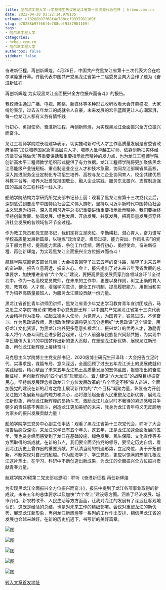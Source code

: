 ```yaml
---
title: 哈尔滨工程大学->学校师生热议黑龙江省第十三次党代会召开 | hrbeu.com.cn
date: 2022-04-30 01:22:14.978135
urlname: e78288b97f68f4e788cef9337981109f
slug: e78288b97f68f4e788cef9337981109f
tags: 
- 哈尔滨工程大学
categories:
- hrbeu.com.cn
- 哈尔滨工程大学
authorbox: false
sidebar: false
---
```

  

奋进新征程，再创新辉煌。4月29日，中国共产党黑龙江省第十三次代表大会在哈尔滨隆重开幕。许勤代表中国共产党黑龙江省第十二届委员会向大会作了题为《奋进新征程

再创新辉煌 为实现黑龙江全面振兴全方位振兴而奋斗》的报告。

我校师生通过广播、电视、网络、新媒体等多种形式收听收看大会开幕盛况，大家纷纷表示，过去五年龙江的成就令人自豪，未来发展的宏伟蓝图更让人心潮澎湃，每一位龙江人都有义务有情怀践
<!--more-->
行初心、勇担使命，奋进新征程、再创新辉煌，为实现黑龙江全面振兴全方位振兴而奋斗。

龙江工程师学院院长程建华表示，切实推动新时代人才工作高质量发展是省委省政府落实“加快培养国家急需高层次人才、培养大批卓越工程师、依靠创新把实体经济做实做强做优”等重要讲话和重要指示批示精神的发力点，也为龙江工程师学院创新高水平工程师教学组织形式提供了有力依据。龙江工程师学院将更加聚焦黑龙江高能级产业链短板、重点制造业企业人才和技术急需，协同龙江部属省属高校，深入推进服务企业定制化专项招生培养、高校与龙江企业协同育人、校企共建优质科教平台等，培养大批爱党报国敬业、融入企业实践、服务东北振兴、支撑制造强国的高层次工程科技一线人才。

船舶学院结构力学研究所党支部书记孙士丽：观看了黑龙江省第十三次党代会后，深刻感受到要高举中国特色社会主义伟大旗帜，坚持以习近平新时代中国特色社会主义思想为指导，深入贯彻习近平总书记重要讲话重要指示批示精神。我们要始终坚持创新发展、协调发展、绿色发展、开放发展、共享发展，把高质量发展贯穿经济社会发展的各领域各环节全过程。

作为教工党员和党支部书记，我们定将立足岗位、辛勤耕耘、潜心育人，奋力谱写学校高质量发展新篇章，以锤炼“政治坚定、素质过硬、能力突出、作风扎实”的党员干部为目标，提高能力素质、争创工作佳绩。践行初心、勇担使命，奋进新征程、再创新辉煌，为实现黑龙江全面振兴全方位振兴而奋斗！

航建学院院直党支部曾凡丽：大会报告回望了过去五年的奋斗路，眺望了未来五年的奋进路。报告立意高远、振奋人心。会上，报告提出了对未来五年我省发展的总体要求，加快推进全省“六个龙江”建设，要把高质量发展贯穿到各领域各环节全过程中。作为一名高校党员教师，在未来的工作中，更要以身作则，树立正确的育人观、教育观、人才观，增强学习意识、健全工作机制、提高履职能力，用担当和实干为培养高质量接班人，为服务龙江建设贡献一份力量。

黑龙江省首批青年讲师团讲师，黑龙江省青少年党史学习教育青年宣讲团成员，马克思主义学院“概论课”教研中心党支部王辉：以中国共产党黑龙江省第十三次代表大会精神作为指导，扛起立德树人使命，为党育人，为国育才，锐意进取，不懈奋斗。作为思政课教师，思想政治理论课将更加充分运用好“大思政课”这个课堂，用好龙江文化资源，为黑龙江培养更多愿意扎根龙江、振兴龙江的优秀人才，激励青年人将个人奋斗同社会进步融合起来，让个人前途与民族复兴同频共振，为实现中华民族伟大复兴的中国梦作出新的更大贡献，在重塑龙江新优势、展现龙江新形象、再创龙江新辉煌上接续奋斗！

马克思主义学院博士生党支部书记，2020级博士研究生邢泽玮：大会报告立足时代、实事求是，谋篇布局、意义深远，全面回顾了过去五年龙江沃土的发展成就和实践经验，精心擘画了未来五年龙江热土高质量发展的宏伟蓝图，报告指出的奋进新征程、再创新辉煌的“四个必须”启智润心，着力建设“六大龙江”的战略目标振奋民心，坚持新发展理念推动龙江全方位发展改革的“八个坚定不移”催人奋进，全面加强党的建设在新的赶考之路上展现新作为的“六个目标”凝聚力量，彰显奋力开创龙江振兴发展新局面的魄力和决心，必将激荡起全省人民重塑龙江新优势、展现龙江新形象、再创龙江新辉煌的昂扬斗志，激励龙江儿女以时不我待的紧迫感和只争朝夕的责任感不懈奋斗，创造龙江更加美好的未来，我身为龙江青年将义无反顾地为家乡的振兴发展贡献力量！

船舶学院学生党务中心副主任申达：观看了黑龙江省第十三次党代会，聆听了大会报告后感受深切。来龙江求学已有五个年头，这五年，正是龙江加速全面发展的五年，我也亲身经历感受到了龙江在基础设施、绿色发展、民生保障、文化宣传等多方面取得的新成就。在新的节点，我们要全面坚持党的领导，要坚定历史自信，看到龙江历史上曾作出的重要贡献，并认清当前的机遇形势，立足岗位，勇于开拓创新，不断实现对自己的超越。作为船海学子、学生党员，更应以饱满的热情扎根龙江这片热土，在学习、科研中不断创造出新成果，为龙江的全面振兴全方位振兴贡献青春力量。

航建学院20硕第二党支部赵恩明：聆听《奋进新征程 再创新辉煌

为实现黑龙江全面振兴全方位振兴而奋斗》，报告中提到了龙江各项事业取得的新成效，未来五年的总体要求以及加快“六个龙江”建设等方面。涵盖了经济发展、城市介绍、新农村改革、人民生活等方方面面，让我对龙江的发展有了深远且客观地认识，这既是经验的总结，也是对未来工作的精细部署。会议对重塑龙江的新优势，展现龙江新形象，再创龙江新辉煌等一系列的工作作出安排，相信黑龙江省的发展也会越来越好，在新的历史机遇下，书写新的美好篇章。

![图](http://gongxue.cn/__local/8/2D/F6/621EF9DF23DB07BD94E139A3D6D_E4CDE894_1BBF1.jpg)

![图](http://gongxue.cn/__local/9/6E/43/0181B3407133B7478C333433930_F37A6B0D_1E0BA.jpg)

![图](http://gongxue.cn/__local/1/9B/50/15D8F3CC91F1CCA56CC903F837B_2D73EEC5_345DB.jpg)

![图](http://gongxue.cn/__local/B/C9/CD/8A5F12747BEFFB49EF52DAAAC0D_7075D5F1_17F56.jpg)

![图](http://gongxue.cn/__local/6/01/C6/22875013186B098909B357874F4_2B5126A8_A054.jpg)

[转入文章首发地址](http://gongxue.cn/info/1141/70513.htm)